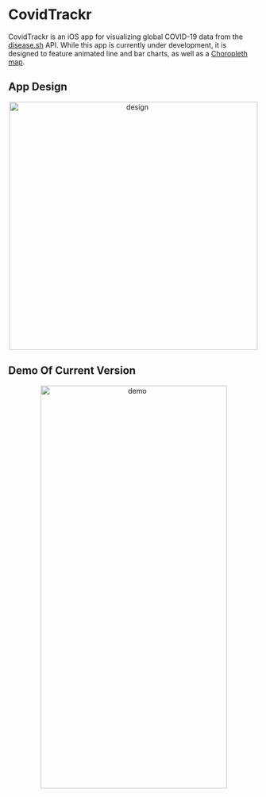 # CovidTrackr

CovidTrackr is an iOS app for visualizing global COVID-19 data from the [disease.sh](https://disease.sh) API. While this app is currently under development, it is designed to feature animated line and bar charts, as well as a [Choropleth map](https://datavizcatalogue.com/methods/choropleth.html).

## App Design

<p align="center">
  <img src="https://user-images.githubusercontent.com/54814481/212226915-241a2d7e-3725-4958-b1b9-84134f41e858.jpeg" alt="design" width="500"/>
<p>


## Demo Of Current Version
  <p align="center">
    <img src="https://user-images.githubusercontent.com/54814481/221331323-5eed682c-f689-4238-b380-9dbe1ba3a1fd.gif" alt="demo" height="812" width="375"/>
  <p>



